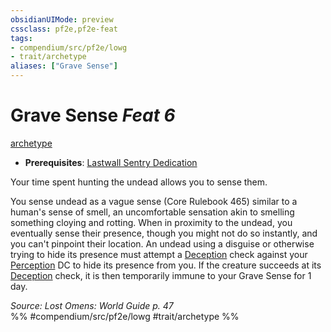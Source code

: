 ```yaml
---
obsidianUIMode: preview
cssclass: pf2e,pf2e-feat
tags:
- compendium/src/pf2e/lowg
- trait/archetype
aliases: ["Grave Sense"]
---
```

# Grave Sense  *Feat 6*  
[archetype](archetype.md "Archetype Feat Trait")  

- **Prerequisites**: [Lastwall Sentry Dedication](lastwall-sentry-dedication-lowg.md)

Your time spent hunting the undead allows you to sense them.

You sense undead as a vague sense (Core Rulebook 465) similar to a human's sense of smell, an uncomfortable sensation akin to smelling something cloying and rotting. When in proximity to the undead, you eventually sense their presence, though you might not do so instantly, and you can't pinpoint their location. An undead using a disguise or otherwise trying to hide its presence must attempt a [Deception](skills.md#Deception) check against your [Perception](skills.md#Perception) DC to hide its presence from you. If the creature succeeds at its [Deception](skills.md#Deception) check, it is then temporarily immune to your Grave Sense for 1 day.

*Source: Lost Omens: World Guide p. 47*  
%% #compendium/src/pf2e/lowg #trait/archetype %%